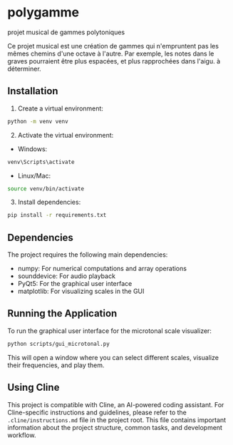 # polygamme
projet musical de gammes polytoniques

Ce projet musical est une création de gammes qui n'empruntent pas les mêmes chemins d'une octave à l'autre. Par exemple, les notes dans le graves pourraient être plus espacées, et plus rapprochées dans l'aigu. à déterminer. 

## Installation

1. Create a virtual environment:
```bash
python -m venv venv
```

2. Activate the virtual environment:
- Windows:
```bash
venv\Scripts\activate
```
- Linux/Mac:
```bash
source venv/bin/activate
```

3. Install dependencies:
```bash
pip install -r requirements.txt
```

## Dependencies

The project requires the following main dependencies:
- numpy: For numerical computations and array operations
- sounddevice: For audio playback
- PyQt5: For the graphical user interface
- matplotlib: For visualizing scales in the GUI

## Running the Application

To run the graphical user interface for the microtonal scale visualizer:

```bash
python scripts/gui_microtonal.py
```

This will open a window where you can select different scales, visualize their frequencies, and play them.

## Using Cline

This project is compatible with Cline, an AI-powered coding assistant. For Cline-specific instructions and guidelines, please refer to the `.cline/instructions.md` file in the project root. This file contains important information about the project structure, common tasks, and development workflow.

